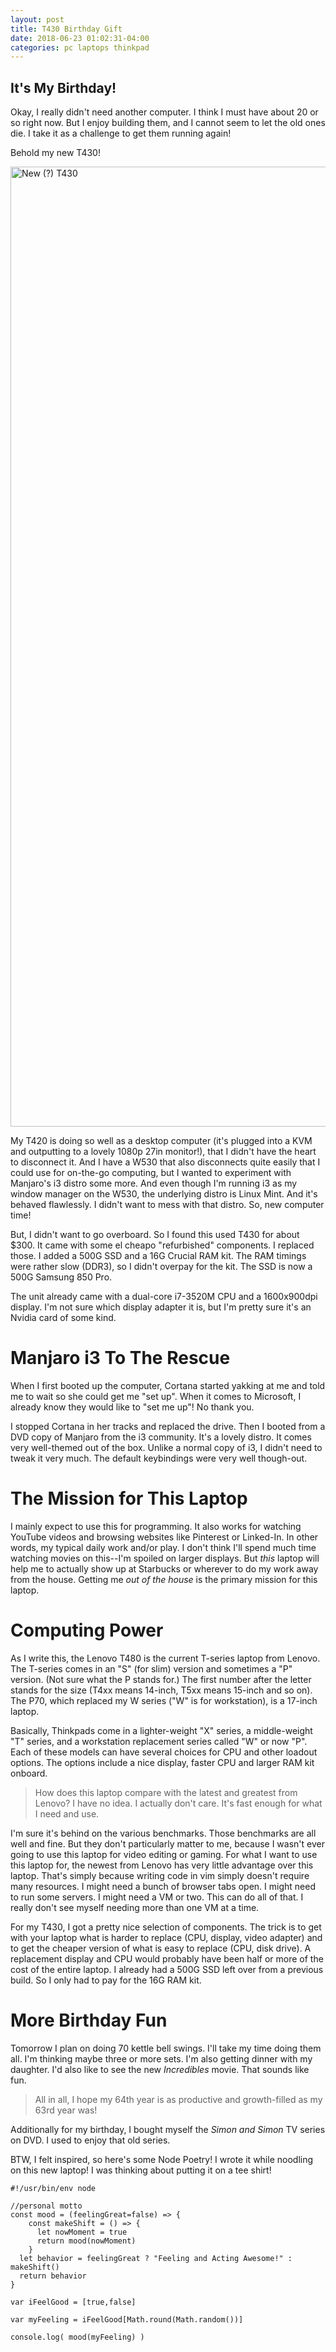 ```yaml
---
layout: post
title: T430 Birthday Gift
date: 2018-06-23 01:02:31-04:00
categories: pc laptops thinkpad
---
```


## It's My Birthday!

Okay, I really didn't need another computer.  I think I must have about 20 or so right now.  But
I enjoy building them, and I cannot seem to let the old ones die.  I take it as a challenge to
get them running again!

Behold my new T430!

<a data-flickr-embed="true" href="https://www.flickr.com/photos/deepbsd/28092808547/in/dateposted-public/" title="New (?) T430"><img src="https://farm1.staticflickr.com/892/28092808547_3e45632633_k.jpg" width="2048" height="1536" alt="New (?) T430"></a><script async src="//embedr.flickr.com/assets/client-code.js" charset="utf-8"></script>

My T420 is doing so well as a desktop computer (it's plugged into a KVM and outputting to a
lovely 1080p 27in monitor!), that I didn't have the heart to disconnect it.  And I have a W530
that also disconnects quite easily that I could use for on-the-go computing, but I wanted to
experiment with Manjaro's i3 distro some more.  And even though I'm running i3 as my window
manager on the W530, the underlying distro is Linux Mint.  And it's behaved flawlessly.  I didn't
want to mess with that distro.  So, new computer time!

But, I didn't want to go overboard.  So I found this used T430 for about $300.  It came with some
el cheapo "refurbished" components.  I replaced those.  I added a 500G SSD and a 16G Crucial RAM
kit.  The RAM timings were rather slow (DDR3), so I didn't overpay for the kit.  The SSD is now a
500G Samsung 850 Pro.  

The unit already came with a dual-core i7-3520M CPU and a 1600x900dpi display.  I'm not sure
which display adapter it is, but I'm pretty sure it's an Nvidia card of some kind.  

# Manjaro i3 To The Rescue

When I first booted up the computer, Cortana started yakking at me and told me to wait so she
could get me "set up".  When it comes to Microsoft, I already know they would like to "set me
up"!  No thank you.  

I stopped Cortana in her tracks and replaced the drive.  Then I booted from a DVD copy of Manjaro
from the i3 community.  It's a lovely distro.  It comes very well-themed out of the box.  Unlike
a normal copy of i3, I didn't need to tweak it very much.  The default keybindings were very
well though-out.  

# The Mission for This Laptop

I mainly expect to use this for programming.  It also works for watching YouTube videos and
browsing websites like Pinterest or Linked-In.  In other words, my typical daily work and/or
play.  I don't think I'll spend much time watching movies on this--I'm spoiled on larger
displays.  But *this* laptop will help me to actually show up at Starbucks or wherever to do my
work away from the house.  Getting me *out of the house* is the primary mission for this laptop.

# Computing Power

As I write this, the Lenovo T480 is the current T-series laptop from Lenovo.  The T-series comes
in an "S" (for slim) version and sometimes a "P" version.  (Not sure what the P stands for.)  The
first number after the letter stands for the size (T4xx means 14-inch, T5xx means 15-inch and so
on).  The P70, which replaced my W series ("W" is for workstation), is a 17-inch laptop.  

Basically, Thinkpads come in a lighter-weight "X" series, a middle-weight "T" series, and a
workstation replacement series called "W" or now "P".  Each of these models can have several
choices for CPU and other loadout options.  The options include a nice display, faster CPU and
larger RAM kit onboard.

> How does this laptop compare with the latest and greatest from Lenovo?  I have no idea.  I actually don't care.  It's fast enough for what I need and use.

I'm sure it's behind on the various benchmarks.  Those benchmarks are all well and fine.  But
they don't particularly matter to me, because I wasn't ever going to use this laptop for video
editing or gaming.  For what I want to use this laptop for, the newest from Lenovo has very
little advantage over this laptop.  That's simply because writing code in vim simply doesn't
require many resources.  I might need a bunch of browser tabs open.  I might need to run some
servers.  I might need a VM or two.  This can do all of that.  I really don't see myself needing
more than one VM at a time.  

For my T430, I got a pretty nice selection of components.  The trick is to get with your laptop
what is harder to replace (CPU, display, video adapter) and to get the cheaper version of what is
easy to replace (CPU, disk drive).  A replacement display and CPU would probably have been half
or more of the cost of the entire laptop.  I already had a 500G SSD left over from a previous
build.  So I only had to pay for the 16G RAM kit.

# More Birthday Fun

Tomorrow I plan on doing 70 kettle bell swings.  I'll take my time doing them all.  I'm thinking
maybe three or more sets.  I'm also getting dinner with my daughter.  I'd also like to see the
new _Incredibles_ movie.  That sounds like fun.

> All in all, I hope my 64th year is as productive and growth-filled as my 63rd year was!

Additionally for my birthday, I bought myself the _Simon and Simon_ TV series on DVD.  I used to
enjoy that old series.  

BTW, I felt inspired, so here's some Node Poetry!  I wrote it while noodling on this new laptop!
I was thinking about putting it on a tee shirt!

```
#!/usr/bin/env node

//personal motto
const mood = (feelingGreat=false) => {
	const makeShift = () => {
      let nowMoment = true
      return mood(nowMoment)
    }
  let behavior = feelingGreat ? "Feeling and Acting Awesome!" : makeShift()
  return behavior
}

var iFeelGood = [true,false]

var myFeeling = iFeelGood[Math.round(Math.random())]

console.log( mood(myFeeling) )
```

